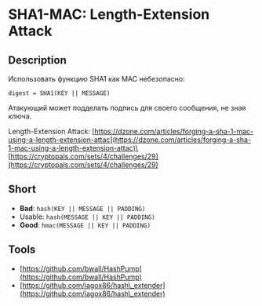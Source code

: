 # SHA1-MAC: Length-Extension Attack

## Description

Использовать функцию SHA1 как MAC небезопасно:

```
digest = SHA1(KEY || MESSAGE)
```

Атакующий может подделать подпись для своего сообщения, не зная ключа.

Length-Extension Attack: [https://dzone.com/articles/forging-a-sha-1-mac-using-a-length-extension-attac](https://dzone.com/articles/forging-a-sha-1-mac-using-a-length-extension-attac)\
[https://cryptopals.com/sets/4/challenges/29](https://cryptopals.com/sets/4/challenges/29)

## Short

* **Bad**: `hash(KEY || MESSAGE || PADDING)`
* Usable: `hash(MESSAGE || KEY || PADDING)`
* **Good**: `hmac(MESSAGE || KEY || PADDING)`

## Tools

* [https://github.com/bwall/HashPump](https://github.com/bwall/HashPump)
* [https://github.com/iagox86/hash\_extender](https://github.com/iagox86/hash\_extender)
